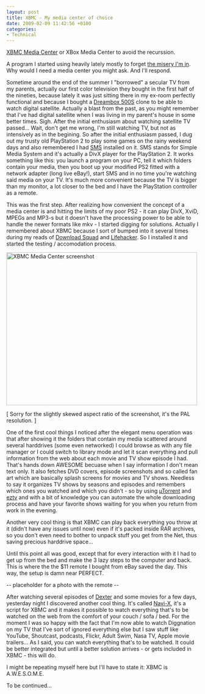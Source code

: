 ```yaml
---
layout: post
title: XBMC - My media center of choice
date: 2009-02-09 11:42:56 +0100
categories:
- Technical
---
```

<a href="http://xbmc.org/">XBMC Media Center</a> or XBox Media Center to avoid the recurssion.

A program I started using heavily lately mostly to forget <a href="http://www.rusiczki.net/2009/02/05/the-drama-update/">the misery I'm in</a>. Why would I need a media center you might ask. And I'll respond.

Sometime around the end of the summer I "borrowed" a secular TV from my parents, actually our first color television they bought in the first half of the nineties, because lately it was just sitting there in my ex-room perfectly functional and because I bought a <a href="http://www.dream-multimedia-tv.de/english/products_dm500.php">Dreambox 500S</a> clone to be able to watch digital satellite. Actually a blast from the past, as you might remember that I've had digital satellite when I was living in my parent's house in some better times. Sigh. After the initial enthusiasm about watching satellite TV passed... Wait, don't get me wrong, I'm still watching TV, but not as intensively as in the begining. So after the initial enthusiasm passed, I dug out my trusty old PlayStation 2 to play some games on the rainy weekend days and also remembered I had <a href="http://home.casema.nl/eugene_plotnikov/">SMS</a> installed on it. SMS stands for Simple Media System and it's actually a DivX player for the PlayStation 2. It works something like this: you launch a program on your PC, tell it which folders contain your media, then you boot up your modified PS2 fitted with a network adapter (long live eBay!), start SMS and in no time you're watching said media on your TV. It's much more convenient because the TV is bigger than my monitor, a lot closer to the bed and I have the PlayStation controller as a remote.

This was the first step. After realizing how convenient the concept of a media center is and hitting the limits of my poor PS2 - it can play DivX, XviD, MPEGs and MP3-s but it doesn't have the processing power to be able to handle the newer formats like mkv - I started digging for solutions. Actually I remembered about XBMC because I sort of bumped into it several times during my reads of <a href="http://www.downloadsquad.com">Download Squad</a> and <a href="http://www.lifehacker.com">Lifehacker</a>. So I installed it and started the testing / accomodation process.

<a href="http://www.rusiczki.net/blog/blogpics/xbmc-media-center-screenshot.png"><img class="image" style="border:0" src="http://www.rusiczki.net/blog/blogpics/xbmc-media-center-screenshot-500x400.png" alt="XBMC Media Center screenshot" width="500" height="400" /></a>

[ Sorry for the slightly skewed aspect ratio of the screenshot, it's the PAL resolution. ]

One of the first cool things I noticed after the elegant menu operation was that after showing it the folders that contain my media scattered around several harddrives (some even networked) I could browse as with any file manager or I could switch to library mode and let it scan everything and pull information from the web about each movie and TV show episode I had. That's hands down AWESOME becuase when I say information I don't mean text only. It also fetches DVD covers, episode screenshots and so called fan art which are basically splash screens for movies and TV shows. Needless to say it organizes TV shows by seasons and episodes and remembers which ones you watched and which you didn't - so by using <a href="http://www.utorrent.com">µTorrent</a> and <a href="http://www.google.com/search?q=eztv">eztv</a> and with a bit of knowledge you can automate the whole downloading process and have your favorite shows waiting for you when you return from work in the evening.

Another very cool thing is that XBMC can play back everything you throw at it (didn't have any issues until now) even if it's packed inside RAR archives, so you don't even need to bother to unpack stuff you get from the Net, thus saving precious harddrive space...

Until this point all was good, except that for every interaction with it I had to get up from the bed and make the 3 lazy steps to the computer and back. This is where the the $11 remote I bought from eBay saved the day. This way, the setup is damn near PERFECT.

-- placeholder for a photo with the remote --

After watching several episodes of <a href="http://en.wikipedia.org/wiki/Dexter_(TV_series)">Dexter</a> and some movies for a few days, yesterday night I discovered another cool thing. It's called <a href="http://www.navi-x.org/">Navi-X</a>, it's a script for XBMC and it makes it possible to watch everything that's to be watched on the web from the comfort of your couch / sofa / bed. For the moment I was so happy with the fact that I'm now able to watch Diggnation on my TV that I've sort of ignored everything else but I saw stuff like YouTube, Shoutcast, podcasts, Flickr, Adult Swim, Nasa TV, Apple movie trailers... As I said, you can watch everything that's to be watched. It could be better integrated but until a better solution arrives - or gets included in XBMC - this will do.

I might be repeating myself here but I'll have to state it: XBMC is A.W.E.S.O.M.E.

To be continued...
